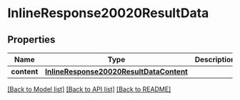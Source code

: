 # InlineResponse20020ResultData

## Properties
Name | Type | Description | Notes
------------ | ------------- | ------------- | -------------
**content** | [**InlineResponse20020ResultDataContent**](InlineResponse20020ResultDataContent.md) |  | [optional] 

[[Back to Model list]](../README.md#documentation-for-models) [[Back to API list]](../README.md#documentation-for-api-endpoints) [[Back to README]](../README.md)


